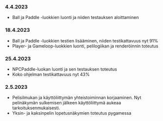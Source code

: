 ### 4.4.2023
- Ball ja Paddle -luokkien luonti ja niiden testauksen aloittaminen

### 18.4.2023 
- Ball ja Paddle -luokkien testien lisääminen, niiden testikattavuus nyt 91%
- Player- ja Gameloop-luokkien luonti, pelilogiikan ja renderöinnin toteutus

### 25.4.2023 
- NPCPaddle-luokan luonti ja sen testauksen toteutus
- Koko ohjelman testikattavuus nyt 43%

### 2.5.2023
- Pelisilmukan ja käyttöliittymän yhteistoiminnan korjaaminen. Nyt pelinäkymän sulkemisen jälkeen käyttöliittymä aukeaa tarkoituksenmukaisesti.
- Yksin- ja kaksinpelin lopetusnäkymien toteutus pygamessa
